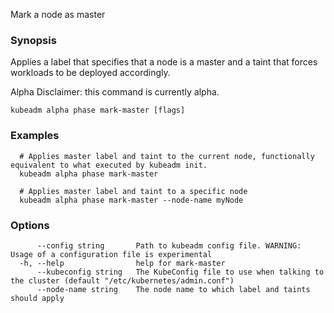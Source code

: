 
Mark a node as master

### Synopsis

Applies a label that specifies that a node is a master and a taint that forces workloads to be deployed accordingly. 

Alpha Disclaimer: this command is currently alpha.

```
kubeadm alpha phase mark-master [flags]
```

### Examples

```
  # Applies master label and taint to the current node, functionally equivalent to what executed by kubeadm init.
  kubeadm alpha phase mark-master
  
  # Applies master label and taint to a specific node
  kubeadm alpha phase mark-master --node-name myNode
```

### Options

```
      --config string       Path to kubeadm config file. WARNING: Usage of a configuration file is experimental
  -h, --help                help for mark-master
      --kubeconfig string   The KubeConfig file to use when talking to the cluster (default "/etc/kubernetes/admin.conf")
      --node-name string    The node name to which label and taints should apply
```

